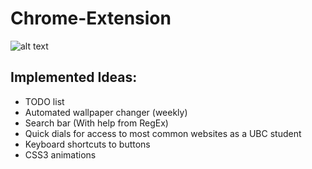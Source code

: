 # Chrome-Extension
![alt text](https://i.imgur.com/M8jjM8o.jpg)

## Implemented Ideas:
<ul>
<li>TODO list</li>
<li>Automated wallpaper changer (weekly)</li>
<li>Search bar (With help from RegEx)</li>
<li>Quick dials for access to most common websites as a UBC student</li>
<li>Keyboard shortcuts to buttons</li>
<li>CSS3 animations</li>
</ul>


